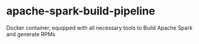 apache-spark-build-pipeline
===========================

Docker container, equipped with all necessary tools to Build Apache Spark and generate RPMs
